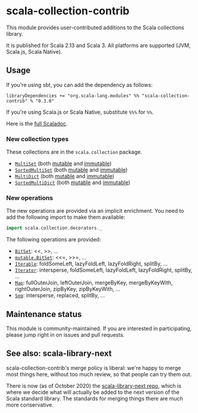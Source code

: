 # scala-collection-contrib

This module provides user-contributed additions to the Scala collections library.

It is published for Scala 2.13 and Scala 3. All platforms are supported (JVM, Scala.js, Scala Native).

## Usage

If you're using sbt, you can add the dependency as follows:

```
libraryDependencies += "org.scala-lang.modules" %% "scala-collection-contrib" % "0.3.0"
```

If you're using Scala.js or Scala Native, substitute `%%%` for `%%`.

Here is the [full Scaladoc](https://static.javadoc.io/org.scala-lang.modules/scala-collection-contrib_2.13/0.3.0/scala/collection/index.html).

### New collection types

These collections are in the `scala.collection` package.

- [`MultiSet`](https://static.javadoc.io/org.scala-lang.modules/scala-collection-contrib_2.13/0.3.0/scala/collection/MultiSet.html) (both [mutable](https://static.javadoc.io/org.scala-lang.modules/scala-collection-contrib_2.13/0.3.0/scala/collection/mutable/MultiSet.html) and [immutable](https://static.javadoc.io/org.scala-lang.modules/scala-collection-contrib_2.13/0.3.0/scala/collection/immutable/MultiSet.html))
- [`SortedMultiSet`](https://static.javadoc.io/org.scala-lang.modules/scala-collection-contrib_2.13/0.3.0/scala/collection/SortedMultiSet.html) (both [mutable](https://static.javadoc.io/org.scala-lang.modules/scala-collection-contrib_2.13/0.3.0/scala/collection/mutable/SortedMultiSet.html) and [immutable](https://static.javadoc.io/org.scala-lang.modules/scala-collection-contrib_2.13/0.3.0/scala/collection/immutable/SortedMultiSet.html))
- [`MultiDict`](https://static.javadoc.io/org.scala-lang.modules/scala-collection-contrib_2.13/0.3.0/scala/collection/MultiDict.html) (both [mutable](https://static.javadoc.io/org.scala-lang.modules/scala-collection-contrib_2.13/0.3.0/scala/collection/mutable/MultiDict.html) and [immutable](https://static.javadoc.io/org.scala-lang.modules/scala-collection-contrib_2.13/0.3.0/scala/collection/immutable/MultiDict.html))
- [`SortedMultiDict`](https://static.javadoc.io/org.scala-lang.modules/scala-collection-contrib_2.13/0.3.0/scala/collection/SortedMultiDict.html) (both [mutable](https://static.javadoc.io/org.scala-lang.modules/scala-collection-contrib_2.13/0.3.0/scala/collection/mutable/SortedMultiDict.html) and [immutable](https://static.javadoc.io/org.scala-lang.modules/scala-collection-contrib_2.13/0.3.0/scala/collection/immutable/SortedMultiDict.html))

### New operations

The new operations are provided via an implicit enrichment. You need to add the following
import to make them available:

```scala
import scala.collection.decorators._
```

The following operations are provided:

- [`BitSet`](https://static.javadoc.io/org.scala-lang.modules/scala-collection-contrib_2.13/latest/scala/collection/decorators/BitSetDecorator.html): <<, >>, ...
- [`mutable.BitSet`](https://static.javadoc.io/org.scala-lang.modules/scala-collection-contrib_2.13/latest/scala/collection/decorators/MutableBitSetDecorator.html): <<=, >>=, ...
- [`Iterable`](https://static.javadoc.io/org.scala-lang.modules/scala-collection-contrib_2.13/latest/scala/collection/decorators/IterableDecorator.html): foldSomeLeft, lazyFoldLeft, lazyFoldRight, splitBy, ...
- [`Iterator`](https://static.javadoc.io/org.scala-lang.modules/scala-collection-contrib_2.13/latest/scala/collection/decorators/IteratorDecorator.html): intersperse, foldSomeLeft, lazyFoldLeft, lazyFoldRight, splitBy, ...
- [`Map`](https://static.javadoc.io/org.scala-lang.modules/scala-collection-contrib_2.13/latest/scala/collection/decorators/MapDecorator.html): fullOuterJoin, leftOuterJoin, mergeByKey, mergeByKeyWith, rightOuterJoin, zipByKey, zipByKeyWith, ...
- [`Seq`](https://static.javadoc.io/org.scala-lang.modules/scala-collection-contrib_2.13/latest/scala/collection/decorators/SeqDecorator.html): intersperse, replaced, splitBy, ...


## Maintenance status

This module is community-maintained.  If you are interested in
participating, please jump right in on issues and pull requests.

## See also: scala-library-next

scala-collection-contrib's merge policy is liberal: we're happy to merge most things here, without too much review, so that people can try them out.

There is now (as of October 2020) the [scala-library-next repo](https://github.com/scala/scala-library-next), which is where we decide what will actually be added to the next version of the Scala standard library. The standards for merging things there are much more conservative.
